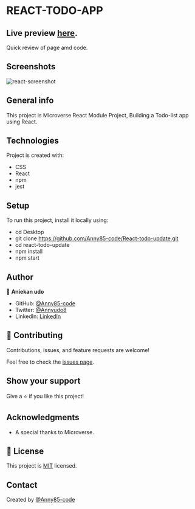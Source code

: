 # REACT-TODO-APP

## Live preview [here](https://anny85-code.github.io/React-todo-update/).

Quick review of page amd code.

## Screenshots

![react-screenshot](https://user-images.githubusercontent.com/87186552/154020757-1e622c5c-1107-44c9-8009-9d09a00064e2.png)

## General info

This project is Microverse React Module Project,
Building a Todo-list app using React.

## Technologies

Project is created with:

- CSS
- React
- npm
- jest

## Setup

To run this project, install it locally using:

- cd Desktop
- git clone https://github.com/Anny85-code/React-todo-update.git
- cd react-todo-update
- npm install
- npm start

## Author

👤 **Aniekan udo**

- GitHub: [@Anny85-code](https://github.com/Anny85-code)
- Twitter: [@Annyudo8](https://twitter.com/Anny_udo8)
- LinkedIn: [LinkedIn](https://www.linkedin.com/in/aniekan-udo-665b65213/)

## 🤝 Contributing

Contributions, issues, and feature requests are welcome!

Feel free to check the [issues page](https://github.com/Anny85-code/React-todo-update.git/issues/36).

## Show your support

Give a ⭐️ if you like this project!

## Acknowledgments

- A special thanks to Microverse.

## 📝 License

This project is [MIT](LICENSE) licensed.

## Contact

Created by [@Anny85-code](https://github.com/Anny85-code)
